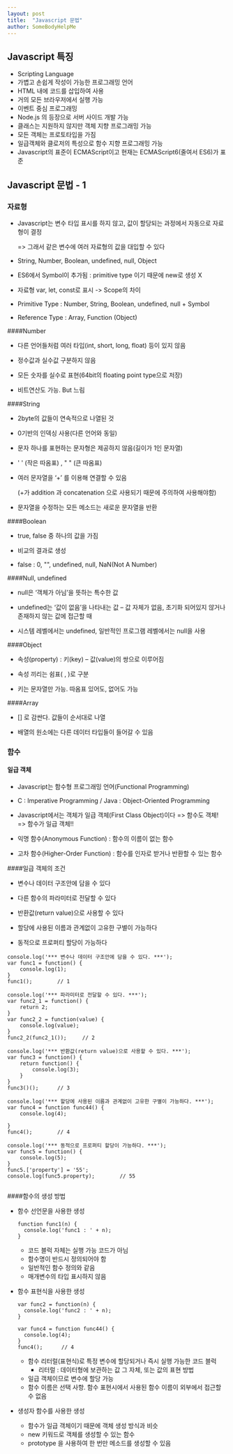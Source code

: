 ```yaml
---
layout: post
title:  "Javascript 문법"
author: SomeBodyHelpMe
---
```



## Javascript 특징

- Scripting Language
- 가볍고 손쉽게 작성이 가능한 프로그래밍 언어
- HTML 내에 코드를 삽입하여 사용
- 거의 모든 브라우저에서 실행 가능
- 이벤트 중심 프로그래밍
- Node.js 의 등장으로 서버 사이드 개발 가능
- 클래스는 지원하지 않지만 객체 지향 프로그래밍 가능
- 모든 객체는 프로토타입을 가짐
- 일급객체와 클로저의 특성으로 함수 지향 프로그래밍 가능
- Javascript의 표준이 ECMAScript이고 현재는 ECMAScript6(줄여서 ES6)가 표준



## Javascript 문법 - 1

### 자료형

* Javascript는 변수 타입 표시를 하지 않고, 값이 할당되는 과정에서 자동으로 자료형이 결정

  => 그래서 같은 변수에 여러 자료형의 값을 대입할 수 있다

* String, Number, Boolean, undefined, null, Object

* ES6에서 Symbol이 추가됨 : primitive type 이기 때문에 new로 생성 X

* 자료형 var, let, const로 표시 -> Scope의 차이

* Primitive Type : Number, String, Boolean, undefined, null + Symbol

* Reference Type : Array, Function (Object)



####Number

* 다른 언어들처럼 여러 타입(int, short, long, float) 등이 있지 않음

* 정수값과 실수값 구분하지 않음 

* 모든 숫자를 실수로 표현(64bit의 floating point type으로 저장)

* 비트연산도 가능. But 느림



####String

* 2byte의 값들이 연속적으로 나열된 것

* 0기반의 인덱싱 사용(다른 언어와 동일)

* 문자 하나를 표현하는 문자형은 제공하지 않음(길이가 1인 문자열)

* ' ' (작은 따옴표) , " " (큰 따옴표)

* 여러 문자열을 ‘+’ 를 이용해 연결할 수 있음

  (+가 addition 과 concatenation 으로 사용되기 때문에 주의하여 사용해야함)

* 문자열을 수정하는 모든 메소드는 새로운 문자열을 반환



####Boolean

* true, false 중 하나의 값을 가짐

* 비교의 결과로 생성

* false : 0, "", undefined, null, NaN(Not A Number) 



####Null, undefined

* null은 ‘객체가 아님’을 뜻하는 특수한 값

* undefined는 ‘값이 없음’을 나타내는 값 – 값 자체가 없음, 초기화 되어있지 않거나 존재하지 않는 값에 접근할 때

* 시스템 레벨에서는 undefined, 일반적인 프로그램 레벨에서는 null을 사용



####Object

* 속성(property) : 키(key) – 값(value)의 쌍으로 이루어짐

* 속성 끼리는 쉼표( , )로 구분

* 키는 문자열만 가능. 따옴표 있어도, 없어도 가능



####Array

* [] 로 감싼다. 값들이 순서대로 나열

* 배열의 원소에는 다른 데이터 타입들이 들어갈 수 있음



### 함수

#### 일급 객체

* Javascript는 함수형 프로그래밍 언어(Functional Programming)

* C : Imperative Programming / Java : Object-Oriented Programming

* Javascript에서는 객체가 일급 객체(First Class Object)이다 => 함수도 객체! => 함수가 일급 객체!!

* 익명 함수(Anonymous Function) : 함수의 이름이 없는 함수

* 고차 함수(Higher-Order Function) : 함수를 인자로 받거나 반환할 수 있는 함수



####일급 객체의 조건

* 변수나 데이터 구조안에 담을 수 있다

* 다른 함수의 파라미터로 전달할 수 있다

* 반환값(return value)으로 사용할 수 있다

* 할당에 사용된 이름과 관계없이 고유한 구별이 가능하다

* 동적으로 프로퍼티 할당이 가능하다

```
console.log('*** 변수나 데이터 구조안에 담을 수 있다. ***');
var func1 = function() {
	console.log(1);
}
func1();		// 1

console.log('*** 파라미터로 전달할 수 있다. ***');
var func2_1 = function() {
	return 2;
}
var func2_2 = function(value) {
	console.log(value);
}
func2_2(func2_1());		// 2

console.log('*** 반환값(return value)으로 사용할 수 있다. ***');
var func3 = function() {
	return function() {
		console.log(3);
	}
}
func3()();		// 3

console.log('*** 할당에 사용된 이름과 관계없이 고유한 구별이 가능하다. ***');
var func4 = function func44() {
	console.log(4);

}
func4();		// 4

console.log('*** 동적으로 프로퍼티 할당이 가능하다. ***');
var func5 = function() {
	console.log(5);
}
func5.['property'] = '55';
console.log(func5.property);		// 55


```

####함수의 생성 방법

- 함수 선언문을 사용한 생성

  ```
  function func1(n) {
    console.log('func1 : ' + n);
  }
  ```

  * 코드 블럭 자체는 실행 가능 코드가 아님
  * 함수명이 반드시 정의되어야 함
  * 일반적인 함수 정의와 같음
  * 매개변수의 타입 표시하지 않음

- 함수 표현식을 사용한 생성

  ```
  var func2 = function(n) {
    console.log('func2 : ' + n);
  }
  
  var func4 = function func44() {
  	console.log(4);
  }
  func4();		// 4
  ```

  - 함수 리터럴(표현식)로 특정 변수에 할당되거나 즉시 실행 가능한 코드 블럭
    - 리터럴 : 데이터형에 보관하는 값 그 자체, 또는 값의 표현 방법
  - 일급 객체이므로 변수에 할당 가능
  - 함수 이름은 선택 사항. 함수 표현시에서 사용된 함수 이름이 외부에서 접근할 수 없음

- 생성자 함수를 사용한 생성

  - 함수가 일급 객체이기 때문에 객체 생성 방식과 비슷
  - new 키워드로 객체를 생성할 수 있는 함수
  - prototype 을 사용하여 한 번만 메소드를 생성할 수 있음

